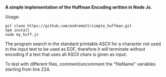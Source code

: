 **A simple implementation of the Huffman Encoding written in Node Js.**

Usage:

```
git clone https://github.com/andrematt/simple_huffman.git  
npm install  
node my_huff.js  
```

The program search in the standard printable ASCII for a character not used 
in the input text to be used as EOF, therefore it will terminate without 
encoding if a text that uses all ASCII chars is given as input. 

To test with different files, comment/uncomment the "fileName" variables
starting from line 224. 


